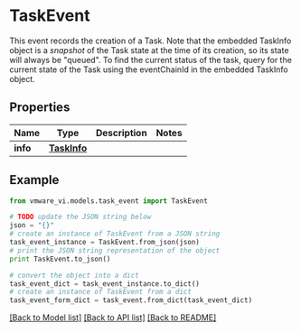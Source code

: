 # TaskEvent

This event records the creation of a Task.  Note that the embedded TaskInfo object is a _snapshot_ of the Task state at the time of its creation, so its state will always be \"queued\". To find the current status of the task, query for the current state of the Task using the eventChainId in the embedded TaskInfo object. 

## Properties
Name | Type | Description | Notes
------------ | ------------- | ------------- | -------------
**info** | [**TaskInfo**](TaskInfo.md) |  | 

## Example

```python
from vmware_vi.models.task_event import TaskEvent

# TODO update the JSON string below
json = "{}"
# create an instance of TaskEvent from a JSON string
task_event_instance = TaskEvent.from_json(json)
# print the JSON string representation of the object
print TaskEvent.to_json()

# convert the object into a dict
task_event_dict = task_event_instance.to_dict()
# create an instance of TaskEvent from a dict
task_event_form_dict = task_event.from_dict(task_event_dict)
```
[[Back to Model list]](../README.md#documentation-for-models) [[Back to API list]](../README.md#documentation-for-api-endpoints) [[Back to README]](../README.md)



